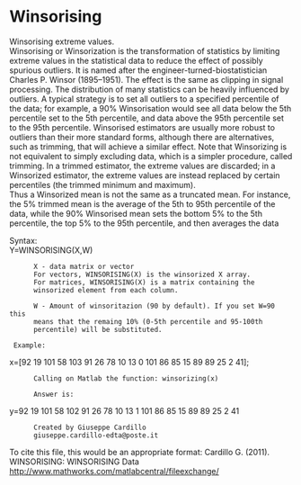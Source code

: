 # Winsorising
Winsorising extreme values.<br/>
Winsorising or Winsorization is the transformation of statistics by
limiting extreme values in the statistical data to reduce the effect of
possibly spurious outliers. It is named after the engineer-turned-biostatistician 
Charles P. Winsor (1895–1951). The effect is the same as clipping in 
signal processing. The distribution of many statistics can be heavily 
influenced by outliers. A typical strategy is to set all outliers to a
specified percentile of the data; for example, a 90% Winsorisation would
see all data below the 5th percentile set to the 5th percentile, and data
above the 95th percentile set to the 95th percentile. Winsorised
estimators are usually more robust to outliers than their more standard
forms, although there are alternatives, such as trimming, that will
achieve a similar effect. Note that Winsorizing is not equivalent to
simply excluding data, which is a simpler procedure, called trimming. 
In a trimmed estimator, the extreme values are discarded; in a Winsorized
estimator, the extreme values are instead replaced by certain percentiles
(the trimmed minimum and maximum).  
Thus a Winsorized mean is not the same as a truncated mean. For instance,
the 5% trimmed mean is the average of the 5th to 95th percentile of the
data, while the 90% Winsorised mean sets the bottom 5% to the 5th
percentile, the top 5% to the 95th percentile, and then averages the data   

Syntax:<br/>
          Y=WINSORISING(X,W)

          X - data matrix or vector
          For vectors, WINSORISING(X) is the winsorized X array. 
          For matrices, WINSORISING(X) is a matrix containing the 
          winsorized element from each column. 

          W - Amount of winsoritazion (90 by default). If you set W=90 this 
          means that the remaing 10% (0-5th percentile and 95-100th
          percentile) will be substituted.

     Example: 

x=[92 19 101 58 103 91 26 78 10 13 0 101 86 85 15 89 89 25 2 41];

          Calling on Matlab the function: winsorizing(x)

          Answer is:

y=92 19 101 58 102 91 26 78 10 13 1 101 86 85 15 89 89 25 2 41

          Created by Giuseppe Cardillo
          giuseppe.cardillo-edta@poste.it

To cite this file, this would be an appropriate format:
Cardillo G. (2011). WINSORISING: WINSORISING Data
http://www.mathworks.com/matlabcentral/fileexchange/
